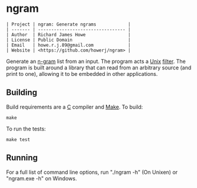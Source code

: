 # ngram

	| Project | ngram: Generate ngrams            |
	| ------- | --------------------------------- |
	| Author  | Richard James Howe                |
	| License | Public Domain                     |
	| Email   | howe.r.j.89@gmail.com             |
	| Website | <https://github.com/howerj/ngram> |

Generate an [n-gram][] list from an input. The program acts a [Unix][] 
[filter][]. The program is built around a library that can read from an
arbitrary source (and print to one), allowing it to be embedded in other
applications.

## Building

Build requirements are a [C][] compiler and [Make][]. To build:

	make

To run the tests:

	make test

## Running

For a full list of command line options, run "./ngram -h" (On Unixen) or
"ngram.exe -h" on Windows.


[n-gram]: https://en.wikipedia.org/wiki/N-gram
[C]: https://en.wikipedia.org/wiki/C_%28programming_language%29
[Make]: https://en.wikipedia.org/wiki/Make_(software)
[filter]: https://en.wikipedia.org/wiki/Filter_(software)
[Unix]: https://en.wikipedia.org/wiki/Unix
